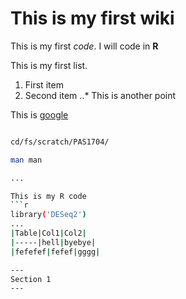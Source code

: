 # This is my first wiki 

This is my first *code*. I will code in **R**

This is my first list.
1. First item
2. Second item 
..* This is another point

This is [google](https://www.google.com)

```bash

cd/fs/scratch/PAS1704/

man man 

...

This is my R code
```r
library('DESeq2')
...
|Table|Col1|Col2|
|-----|hell|byebye| 
|fefefef|fefef|gggg|

---
Section 1
--- 
